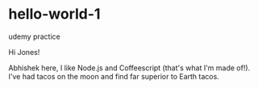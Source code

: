 # hello-world-1
udemy practice

Hi Jones!

Abhishek here, I like Node.js and Coffeescript (that's what I'm made of!). I've had tacos on the moon and find far superior to Earth tacos.
